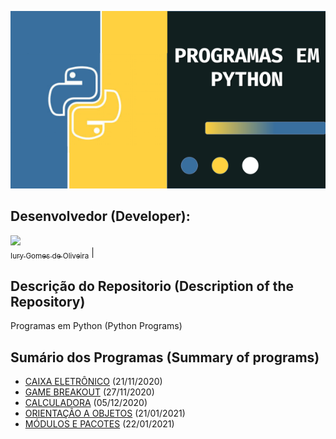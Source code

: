 <p align="center">
  <img src="Capa.png">
</p>

## Desenvolvedor (Developer):

[<img src="https://avatars3.githubusercontent.com/u/30157522?s=460&u=30d3397df3e4655b6fa8047ac27052569cf7db78&v=4" width=115><br><sub>Iury Gomes de Oliveira</sub>](https://github.com/iurygdeoliveira) |

## Descrição do Repositorio (Description of the Repository)

Programas em Python (Python Programs)

## Sumário dos Programas (Summary of programs)

- [CAIXA ELETRÔNICO](https://github.com/iurygdeoliveira/Estudos_Python/tree/master/01%20-%20Caixa%20Eletr%C3%B4nico) (21/11/2020)
- [GAME BREAKOUT](https://github.com/iurygdeoliveira/Estudos_Python/tree/master/04%20-%20Game%20Breakout) (27/11/2020)
- [CALCULADORA](https://github.com/iurygdeoliveira/Estudos_Python/tree/master/05%20-%20Calculadora) (05/12/2020)
- [ORIENTAÇÃO A OBJETOS](https://github.com/iurygdeoliveira/Estudos_Python/tree/master/08%20-%20Orienta%C3%A7%C3%A3o%20a%20Objetos) (21/01/2021)
- [MÓDULOS E PACOTES](https://github.com/iurygdeoliveira/Estudos_Python/tree/master/06%20-%20Modulos%20e%20Pacotes) (22/01/2021)

